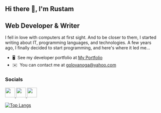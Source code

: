 ## Hi there 👋, I'm Rustam

Web Developer & Writer
----------------------

I fell in love with computers at first sight. And to be closer to them, I started writing about IT, programming languages, and technologies. A few years ago, I finally decided to start programming, and here's where it led me...

*   🖥️  See my developer portfolio at [My Portfolio]([http://#](https://tabarzin.github.io/devportfolio/))
*   ✉️  You can contact me at [golovanoga@yahoo.com](mailto:golovanoga@yahoo.com)
  
 
                    
### Socials
                
<p align="left">
<a href="https://www.codepen.io/aftab" target="_blank" rel="noreferrer">
<picture>
                    <source media="(prefers-color-scheme: dark)" srcset="https://raw.githubusercontent.com/danielcranney/readme-generator/main/public/icons/socials/codepen-dark.svg" />
                    <source media="(prefers-color-scheme: light)" srcset="https://raw.githubusercontent.com/danielcranney/readme-generator/main/public/icons/socials/codepen.svg" />
                    <img src="https://raw.githubusercontent.com/danielcranney/readme-generator/main/public/icons/socials/codepen.svg" width="32" height="32" />
                    </picture>
                    </a>
                      <a href="https://www.github.com/tabarzin" target="_blank" rel="noreferrer">
                    <picture>
                    <source media="(prefers-color-scheme: dark)" srcset="https://raw.githubusercontent.com/danielcranney/readme-generator/main/public/icons/socials/github-dark.svg" />
                    <source media="(prefers-color-scheme: light)" srcset="https://raw.githubusercontent.com/danielcranney/readme-generator/main/public/icons/socials/github.svg" />
                    <img src="https://raw.githubusercontent.com/danielcranney/readme-generator/main/public/icons/socials/github.svg" width="32" height="32" />
                    </picture>
                    </a>
                      <a href="https://www.x.com/digital_tam" target="_blank" rel="noreferrer">
                    <picture>
                    <source media="(prefers-color-scheme: dark)" srcset="https://raw.githubusercontent.com/danielcranney/readme-generator/main/public/icons/socials/twitter-dark.svg" />
                    <source media="(prefers-color-scheme: light)" srcset="https://raw.githubusercontent.com/danielcranney/readme-generator/main/public/icons/socials/twitter.svg" />
                    <img src="https://raw.githubusercontent.com/danielcranney/readme-generator/main/public/icons/socials/twitter.svg" width="32" height="32" />
                    </picture>
                    </a></p>
                    

                      
[![Top Langs](https://github-readme-stats.vercel.app/api/top-langs/?username=tabarzin&layout=pie)](https://github.com/tabarzin/github-readme-stats)

